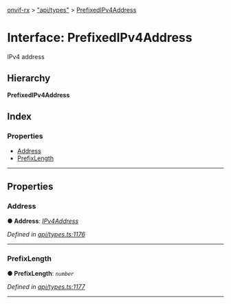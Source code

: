 [onvif-rx](../README.md) > ["api/types"](../modules/_api_types_.md) > [PrefixedIPv4Address](../interfaces/_api_types_.prefixedipv4address.md)

# Interface: PrefixedIPv4Address

IPv4 address

## Hierarchy

**PrefixedIPv4Address**

## Index

### Properties

* [Address](_api_types_.prefixedipv4address.md#address)
* [PrefixLength](_api_types_.prefixedipv4address.md#prefixlength)

---

## Properties

<a id="address"></a>

###  Address

**● Address**: *[IPv4Address](../modules/_api_types_.md#ipv4address)*

*Defined in [api/types.ts:1176](https://github.com/patrickmichalina/onvif-rx/blob/1596479/src/api/types.ts#L1176)*

___
<a id="prefixlength"></a>

###  PrefixLength

**● PrefixLength**: *`number`*

*Defined in [api/types.ts:1177](https://github.com/patrickmichalina/onvif-rx/blob/1596479/src/api/types.ts#L1177)*

___

